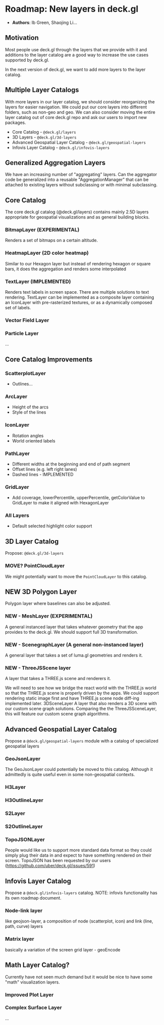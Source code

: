 # Roadmap: New layers in deck.gl

* **Authors**: Ib Green, Shaojing Li...


## Motivation

Most people use deck.gl through the layers that we provide with it and additions to the layer catalog are a good way to increase the use cases supported by deck.gl.

In the next version of deck.gl, we want to add more layers to the layer catalog.


## Multiple Layer Catalogs

With more layers in our layer catalog, we should consider reorganizing the layers for easier navigation. We could put our core layers into different folders, such as non-geo and geo. We can also consider moving the entire layer catalog out of core deck.gl repo and ask our users to import new packages.

* Core Catalog - `@deck.gl/layers`
* 3D Layers - `@deck.gl/3d-layers`
* Advanced Geospatial Layer Catalog - `@deck.gl/geospatial-layers`
* Infovis Layer Catalog - `@deck.gl/infovis-layers`


## Generalized Aggregation Layers

We have an increasing number of "aggregating" layers. Can the aggregator code be generalized into a reusable "AggregationManager" that can be attached to existing layers without subclassing or with minimal subclassing.


## Core Catalog

The core deck.gl catalog (@deck.gl/layers) contains mainly 2.5D layers appropriate for geospatial visualizations and as general building blocks.


### BitmapLayer (EXPERIMENTAL)


Renders a set of bitmaps on a certain altitude.


### HeatmapLayer (2D color heatmap)

Similar to our Hexagon layer but instead of rendering hexagon or square bars, it does the aggregation and renders some interpolated


### TextLayer (IMPLEMENTED)

Renders text labels in screen space. There are multiple solutions to text rendering. TextLayer can be implemented as a composite layer containing an IconLayer with pre-rasterized textures, or as a dynamically composed set of labels.


### Vector Field Layer

### Particle Layer

...


## Core Catalog Improvements


### ScatterplotLayer

* Outlines...


### ArcLayer

* Height of the arcs
* Style of the lines


### IconLayer

* Rotation angles
* World oriented labels


### PathLayer

* Different widths at the beginning and end of path segment
* Offset lines (e.g. left right lanes)
* Dashed lines - IMPLEMENTED

### GridLayer
* Add coverage, lowerPercentile, upperPercentile, getColorValue to GridLayer to make it aligned with HexagonLayer

### All Layers

* Default selected highlight color support




## 3D Layer Catalog

Propose: `@deck.gl/3d-layers`

### MOVE? PointCloudLayer

We might potentially want to move the `PointCloudLayer` to this catalog.


## NEW 3D Polygon Layer

Polygon layer where baselines can also be adjusted.


### NEW - MeshLayer (EXPERIMENTAL)

A general instanced layer that takes whatever geometry that the app provides to the deck.gl. We should support full 3D transformation.


### NEW - ScenegraphLayer (A general non-instanced layer)

A general layer that takes a set of luma.gl geometries and renders it.


### NEW - ThreeJSScene layer

A layer that takes a THREE.js scene and renderers it.

We will need to see how we bridge the react world with the THREE.js world so that the THREE.js scene is properly driven by the apps. We could support rendering static image first and have THREE.js scene node diff-ing implemented later.
3DSceneLayer
A layer that also renders a 3D scene with our custom scene graph solutions. Comparing the the ThreeJSSceneLayer, this will feature our custom scene graph algorithms.



## Advanced Geospatial Layer Catalog

Propose a `@deck.gl/geospatial-layers` module with a catalog of specialized geospatial layers

### GeoJsonLayer

The GeoJsonLayer could potentially be moved to this catalog. Although it admittedly is quite useful even in some non-geospatial contexts.

### H3Layer

### H3OutlineLayer

### S2Layer

### S2OutlineLayer

### TopoJSONLayer

People would like us to support more standard data format so they could simply plug their data in and expect to have something rendered on their screen. TopoJSON has been requested by our users (https://github.com/uber/deck.gl/issues/591)



## Infovis Layer Catalog

Propose a `@deck.gl/infovis-layers` catalog. NOTE: infovis functionality has its own roadmap document.

### Node-link layer

like geojson-layer, a composition of node (scatterplot, icon) and link (line, path, curve) layers

### Matrix layer

basically a variation of the screen grid layer - geoEncode


## Math Layer Catalog?

Currently have not seen much demand but it would be nice to have some "math" visualization layers.

### Improved Plot Layer

### Complex Surface Layer

...

